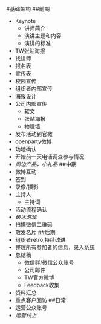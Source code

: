 #基础架构
##前期
- Keynote
	- 讲师简介
	- 演讲主题和内容
	- 演讲的标准
- TW张贴海报
- 找讲师
- 报名表
- 宣传表
- 校园宣传
- 组织者内部宣传
- 海报设计
- 公司内部宣传
	- 软文
	- 张贴海报
	- 物理墙
- 发布活动到官微
- openparty微博
- 场地确认
- 开始前一天电话调查参与情况
- *周边产品，小礼品*
##中期
- 微博互动
- 签到
- 录像/摄影
- 主持人
	- 主持词
- 活动流程确认
- *破冰游戏*
- 扫描微信二维码
- 散发名片
##后期
- 组织者retro,持续改进
- 整理所有参加者的信息，录入系统
- 总结稿
	- 微信群/微信公众账号
	- 公司邮件
	- TW官方微博
	- Feedback收集
- 资料汇总
- 重点客户回访
##日常
- 运营公众账号
- *运营线上*